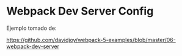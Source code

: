 
# Webpack Dev Server Config

Ejemplo tomado de:

https://github.com/davidjoy/webpack-5-examples/blob/master/06-webpack-dev-server
